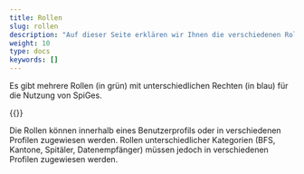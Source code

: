 ```yaml
---
title: Rollen
slug: rollen
description: "Auf dieser Seite erklären wir Ihnen die verschiedenen Rollen, die es auf der Plattform gibt."
weight: 10
type: docs
keywords: []
---
```


Es gibt mehrere Rollen (in grün) mit unterschiedlichen Rechten (in blau) für die Nutzung von SpiGes.

{{<insertImage image="roles.png" class="edge max-w-90">}}

Die Rollen können innerhalb eines Benutzerprofils oder in verschiedenen Profilen zugewiesen werden. Rollen unterschiedlicher Kategorien (BFS, Kantone, Spitäler, Datenempfänger) müssen jedoch in verschiedenen Profilen zugewiesen werden.
